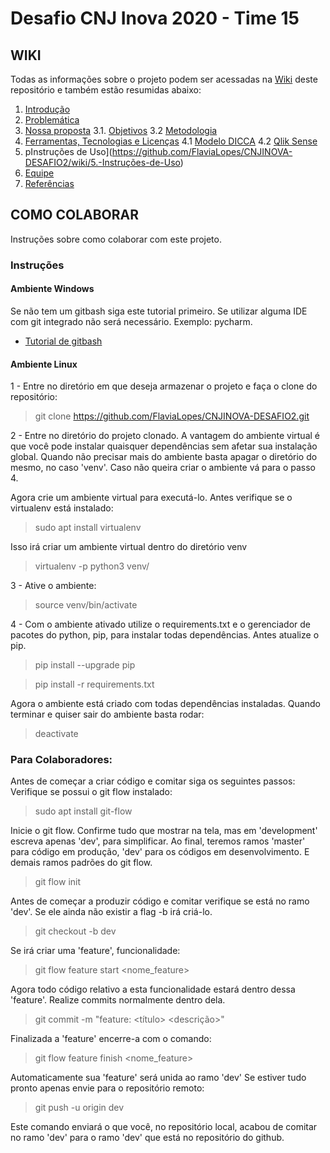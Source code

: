 

# Desafio CNJ Inova 2020 - Time 15

## WIKI

Todas as informações sobre o projeto podem ser acessadas na [Wiki](https://github.com/FlaviaLopes/CNJINOVA-DESAFIO2/wiki) deste repositório e também estão resumidas abaixo:

1. [Introdução](https://github.com/FlaviaLopes/CNJINOVA-DESAFIO2/wiki/1.-Introdução)
2. [Problemática](https://github.com/FlaviaLopes/CNJINOVA-DESAFIO2/wiki/2.-Problemática)
3. [Nossa proposta](https://github.com/FlaviaLopes/CNJINOVA-DESAFIO2/wiki/3.-Nossa-proposta)
3.1. [Objetivos](https://github.com/FlaviaLopes/CNJINOVA-DESAFIO2/wiki/3.1.-Objetivos)
3.2 [Metodologia](https://github.com/FlaviaLopes/CNJINOVA-DESAFIO2/wiki/3.2-Metodologia)
4. [Ferramentas, Tecnologias e Licenças](https://github.com/FlaviaLopes/CNJINOVA-DESAFIO2/wiki/4.-Ferramentas,-Tecnologias-e-Licenças)
4.1 [Modelo DICCA](https://github.com/FlaviaLopes/CNJINOVA-DESAFIO2/wiki/4.1-Modelo-DICCA)
4.2 [Qlik Sense](https://github.com/FlaviaLopes/CNJINOVA-DESAFIO2/wiki/4.2-Qlik-Sense)
5. pInstruções de Uso](https://github.com/FlaviaLopes/CNJINOVA-DESAFIO2/wiki/5.-Instruções-de-Uso)
6. [Equipe](https://github.com/FlaviaLopes/CNJINOVA-DESAFIO2/wiki/6.-Equipe)
7. [Referências](https://github.com/FlaviaLopes/CNJINOVA-DESAFIO2/wiki/7.-Referências)



## COMO COLABORAR

Instruções sobre como colaborar com este projeto.
<!-- ## Desafio 2 - Inconsistência de Dados nos Sistemas dos Tribunais
> Tema do Desafio: "Como podemos identificar e corrigir no Datajud as inconsistências nos metadados dos processos?" -->

### Instruções

#### Ambiente Windows
Se não tem um gitbash siga este tutorial primeiro.
Se utilizar alguma IDE com git integrado não será necessário. Exemplo: pycharm.

- [Tutorial de gitbash](https://www.webdevdrops.com/git-no-windows-github/)

#### Ambiente Linux

1 - Entre no diretório em que deseja armazenar o projeto e faça o clone do repositório:
> git clone https://github.com/FlaviaLopes/CNJINOVA-DESAFIO2.git

2 - Entre no diretório do projeto clonado. 
A vantagem do ambiente virtual é que você pode instalar quaisquer dependências sem afetar sua instalação global. Quando não precisar mais do ambiente basta apagar o diretório do mesmo, no caso 'venv'. Caso não queira criar o ambiente vá para o passo 4.

Agora crie um ambiente virtual para executá-lo.
Antes verifique se o virtualenv está instalado:
> sudo apt install virtualenv

Isso irá criar um ambiente virtual dentro do diretório venv
> virtualenv -p python3 venv/

3 - Ative o ambiente:
> source venv/bin/activate

4 - Com o ambiente ativado utilize o requirements.txt e o gerenciador de pacotes do python, pip, para instalar todas dependências. Antes atualize o pip.
> pip install --upgrade pip

> pip install -r requirements.txt

Agora o ambiente está criado com todas dependências instaladas.
Quando terminar e quiser sair do ambiente basta rodar:
> deactivate


### Para Colaboradores:
Antes de começar a criar código e comitar siga os seguintes passos:
Verifique se possui o git flow instalado:
> sudo apt install git-flow

Inicie o git flow.
Confirme tudo que mostrar na tela, mas em 'development' escreva apenas 'dev', para simplificar.
Ao final, teremos ramos 'master' para código em produção, 'dev' para os códigos em desenvolvimento. E demais ramos padrões do git flow.
> git flow init
 
Antes de começar a produzir código e comitar verifique se está no ramo 'dev'. Se ele ainda não existir a flag -b irá criá-lo. 
> git checkout -b dev

Se irá criar uma 'feature', funcionalidade:
> git flow feature start <nome_feature>

Agora todo código relativo a esta funcionalidade estará dentro dessa 'feature'.
Realize commits normalmente dentro dela.
> git commit -m "feature: <título> <descrição>"

Finalizada a 'feature' encerre-a com o comando:
> git flow feature finish <nome_feature>

Automaticamente sua 'feature' será unida ao ramo 'dev'
Se estiver tudo pronto apenas envie para o repositório remoto:
> git push -u origin dev

Este comando enviará o que você, no repositório local, acabou de comitar no ramo 'dev' para o ramo 'dev' que está no repositório do github.


